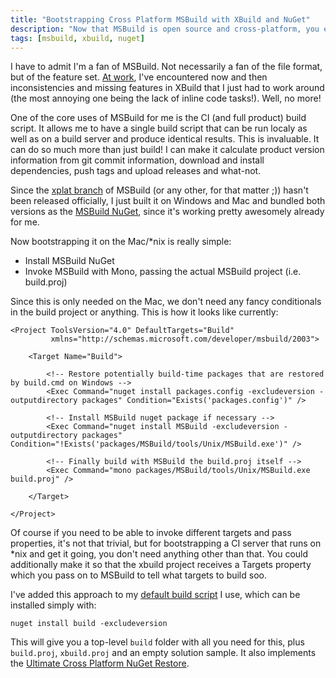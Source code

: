 ```yaml
---
title: "Bootstrapping Cross Platform MSBuild with XBuild and NuGet"
description: "Now that MSBuild is open source and cross-platform, you easily bootstrap it via XBuild and NuGet to build on a Mac/*nix too."
tags: [msbuild, xbuild, nuget]
---
```

I have to admit I'm a fan of MSBuild. Not necessarily a fan of the file format, 
but of the feature set. [At work](http://www.xamarin.com), I've encountered now 
and then inconsistencies and missing features in XBuild that I just had to work 
around (the most annoying one being the lack of inline code tasks!). Well, no more!

One of the core uses of MSBuild for me is the CI (and full product) build script. 
It allows me to have a single build script that can be run localy as well as on 
a build server and produce identical results. This is invaluable. It can do so 
much more than just build! I can make it calculate product version information from 
git commit information, download and install dependencies, push tags and upload 
releases and what-not.

Since the [xplat branch](https://github.com/Microsoft/MSBuild/tree/xplat) of MSBuild
(or any other, for that matter ;)) hasn't been released officially, I just built it 
on Windows and Mac and bundled both versions as the 
[MSBuild NuGet](http://www.nuget.org/packages/MSBuild), since it's working pretty 
awesomely already for me.

Now bootstrapping it on the Mac/*nix is really simple:

* Install MSBuild NuGet
* Invoke MSBuild with Mono, passing the actual MSBuild project (i.e. build.proj)

Since this is only needed on the Mac, we don't need any fancy conditionals in the 
build project or anything. This is how it looks like currently:

	<Project ToolsVersion="4.0" DefaultTargets="Build"
			 xmlns="http://schemas.microsoft.com/developer/msbuild/2003">

		<Target Name="Build">

			<!-- Restore potentially build-time packages that are restored by build.cmd on Windows -->
			<Exec Command="nuget install packages.config -excludeversion -outputdirectory packages" Condition="Exists('packages.config')" />
			
			<!-- Install MSBuild nuget package if necessary -->
			<Exec Command="nuget install MSBuild -excludeversion -outputdirectory packages" Condition="!Exists('packages/MSBuild/tools/Unix/MSBuild.exe')" />
			
			<!-- Finally build with MSBuild the build.proj itself -->
			<Exec Command="mono packages/MSBuild/tools/Unix/MSBuild.exe build.proj" />

		</Target>

	</Project>

Of course if you need to be able to invoke different targets and pass properties, 
it's not that trivial, but for bootstrapping a CI server that runs on *nix and get 
it going, you don't need anything other than that. You could additionally make it
so that the xbuild project receives a Targets property which you pass on to MSBuild 
to tell what targets to build soo.

I've added this approach to my [default build script](https://github.com/kzu/oss) I use, 
which can be installed simply with:

	nuget install build -excludeversion

This will give you a top-level `build` folder with all you need for this, plus `build.proj`, 
`xbuild.proj` and an empty solution sample. It also implements the 
[Ultimate Cross Platform NuGet Restore](https://www.cazzulino.com/ultimate-cross-platform-nuget-restore.html).